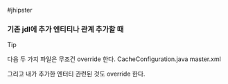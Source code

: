 #jhipster

### 기존 jdl에 추가 엔티티나 관계 추가할 때

> [!tip] 
> 다음 두 가지 파일은 무조건 override 한다.
> CacheConfiguration.java
> master.xml
> 
> 그리고 내가 추가한 엔터티 관련된 것도 override 한다.


> 
